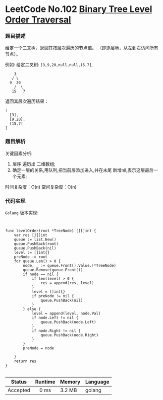 # LeetCode No.102  [Binary Tree Level Order Traversal](https://leetcode.com/problems/binary-tree-level-order-traversal/)

### 题目描述

给定一个二叉树，返回其按层次遍历的节点值。 （即逐层地，从左到右访问所有节点）。

例如:
给定二叉树: `[3,9,20,null,null,15,7]`,

```
    3
   / \
  9  20
    /  \
   15   7
```

返回其层次遍历结果：

```
[
  [3],
  [9,20],
  [15,7]
]
```


### 题目解析
关键因素分析:

1. 层序 遍历出 二维数组;
2. 确定一层的关系,用队列,把当前层添加进入,并在末尾 新增nil,表示这层最后一个元素;


时间复杂度：O(n)
空间复杂度：O(n)


### 代码实现

`Golang` 版本实现:

```golang


func levelOrder(root *TreeNode) [][]int {
	var res [][]int
	queue := list.New()
	queue.PushBack(root)
	queue.PushBack(nil)
	level := []int{}
	preNode := root
	for queue.Len() > 0 {
		node, _ := queue.Front().Value.(*TreeNode)
		queue.Remove(queue.Front())
		if node == nil {
			if len(level) > 0 {
				res = append(res, level)
			}
			level = []int{}
			if preNode != nil {
				queue.PushBack(nil)
			}
		} else {
			level = append(level, node.Val)
			if node.Left != nil {
				queue.PushBack(node.Left)
			}
			if node.Right != nil {
				queue.PushBack(node.Right)
			}
		}
		preNode = node

	}
	return res
}


```

| Status | Runtime | Memory |Language|
|:-------:|:-------:|:------|:------|
|Accepted|0 ms|3.2 MB	 |golang|
